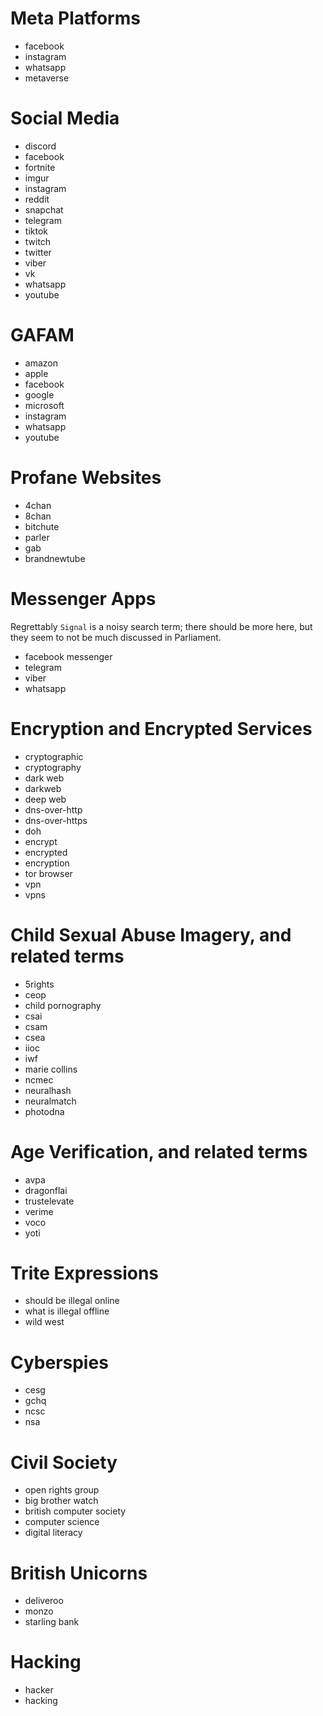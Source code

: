# Meta Platforms

* facebook
* instagram
* whatsapp
* metaverse

# Social Media

* discord
* facebook
* fortnite
* imgur
* instagram
* reddit
* snapchat
* telegram
* tiktok
* twitch
* twitter
* viber
* vk
* whatsapp
* youtube

# GAFAM

* amazon
* apple
* facebook
* google
* microsoft
* instagram
* whatsapp
* youtube

# Profane Websites

* 4chan
* 8chan
* bitchute
* parler
* gab
* brandnewtube

# Messenger Apps

Regrettably `Signal` is a noisy search term; there should be more here,
but they seem to not be much discussed in Parliament.

* facebook messenger
* telegram
* viber
* whatsapp

# Encryption and Encrypted Services

* cryptographic
* cryptography
* dark web
* darkweb
* deep web
* dns-over-http
* dns-over-https
* doh
* encrypt
* encrypted
* encryption
* tor browser
* vpn
* vpns

# Child Sexual Abuse Imagery, and related terms

* 5rights
* ceop
* child pornography
* csai
* csam
* csea
* iioc
* iwf
* marie collins
* ncmec
* neuralhash
* neuralmatch
* photodna

# Age Verification, and related terms

* avpa
* dragonflai
* trustelevate
* verime
* voco
* yoti

# Trite Expressions

* should be illegal online
* what is illegal offline
* wild west

# Cyberspies

* cesg
* gchq
* ncsc
* nsa

# Civil Society

* open rights group
* big brother watch
* british computer society
* computer science
* digital literacy

# British Unicorns

* deliveroo
* monzo
* starling bank

# Hacking

* hacker
* hacking
